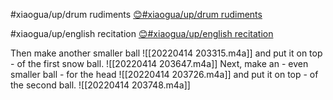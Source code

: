 #xiaogua/up/drum rudiments
[😊#xiaogua/up/drum rudiments](http://47.111.95.20:6001/user/17/start/%23xiaogua%2Fup%2Fdrum%20rudiments)

#xiaogua/up/english recitation
[😊#xiaogua/up/english recitation](http://47.111.95.20:6001/user/17/start/%23xiaogua%2Fup%2Fenglish%20recitation)

Then make another smaller ball
![[20220414 203315.m4a]]
and put it on top - of the first snow ball.
![[20220414 203647.m4a]]
Next, make an -  even smaller ball - for the head
![[20220414 203726.m4a]]
and put it on top - of the second ball.
![[20220414 203748.m4a]]

